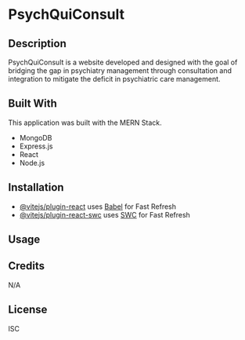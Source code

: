 # PsychQuiConsult

## Description

PsychQuiConsult is a website developed and designed with the goal of bridging the gap in psychiatry management through consultation and integration to mitigate the deficit in psychiatric care management.

## Built With

This application was built with the MERN Stack.

- MongoDB
- Express.js
- React
- Node.js

## Installation
- [@vitejs/plugin-react](https://github.com/vitejs/vite-plugin-react/blob/main/packages/plugin-react/README.md) uses [Babel](https://babeljs.io/) for Fast Refresh
- [@vitejs/plugin-react-swc](https://github.com/vitejs/vite-plugin-react-swc) uses [SWC](https://swc.rs/) for Fast Refresh

## Usage

## Credits

N/A

## License

ISC






